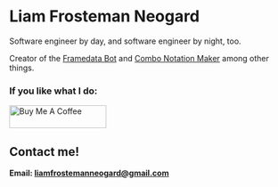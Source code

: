 # Liam Frosteman Neogard

Software engineer by day, and software engineer by night, too.

Creator of the [Framedata Bot](https://github.com/FrostemanNeogard/FramedataBot) and [Combo Notation Maker](https://frostemanneogard.github.io/TekkenNotationMaker/) among other things.

### If you like what I do:
<a href="https://www.buymeacoffee.com/funnyorangcat" target="__blank"><img src="https://cdn.buymeacoffee.com/buttons/default-orange.png" alt="Buy Me A Coffee" height="41" width="174"></a>

## Contact me!
**Email: liamfrostemanneogard@gmail.com**
